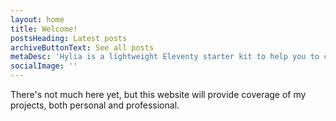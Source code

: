 ```yaml
---
layout: home
title: Welcome!
postsHeading: Latest posts
archiveButtonText: See all posts
metaDesc: 'Hylia is a lightweight Eleventy starter kit to help you to create your own blog or personal website.'
socialImage: ''
---
```


There's not much here yet, but this website will provide coverage of my projects, both personal and professional.
